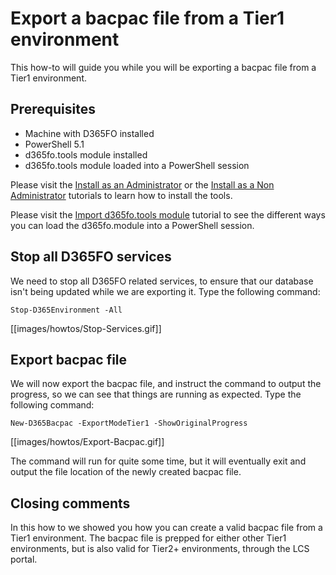 ﻿# **Export a bacpac file from a Tier1 environment**

This how-to will guide you while you will be exporting a bacpac file from a Tier1 environment.

## **Prerequisites**
* Machine with D365FO installed
* PowerShell 5.1
* d365fo.tools module installed
* d365fo.tools module loaded into a PowerShell session

Please visit the [Install as an Administrator](https://github.com/d365collaborative/d365fo.tools/wiki/Tutorial-Install-Administrator) or the [Install as a Non Administrator](https://github.com/d365collaborative/d365fo.tools/wiki/Tutorial-Install-Non-Administrator) tutorials to learn how to install the tools.

Please visit the [Import d365fo.tools module](https://github.com/d365collaborative/d365fo.tools/wiki/Tutorial-Import-Module) tutorial to see the different ways you can load the d365fo.module into a PowerShell session.

## **Stop all D365FO services**
We need to stop all D365FO related services, to ensure that our database isn't being updated while we are exporting it. Type the following command:

```
Stop-D365Environment -All
```

[[images/howtos/Stop-Services.gif]]

## **Export bacpac file**
We will now export the bacpac file, and instruct the command to output the progress, so we can see that things are running as expected. Type the following command:

```
New-D365Bacpac -ExportModeTier1 -ShowOriginalProgress
```

[[images/howtos/Export-Bacpac.gif]]

The command will run for quite some time, but it will eventually exit and output the file location of the newly created bacpac file.

## **Closing comments**
In this how to we showed you how you can create a valid bacpac file from a Tier1 environment. The bacpac file is prepped for either other Tier1 environments, but is also valid for Tier2+ environments, through the LCS portal.
